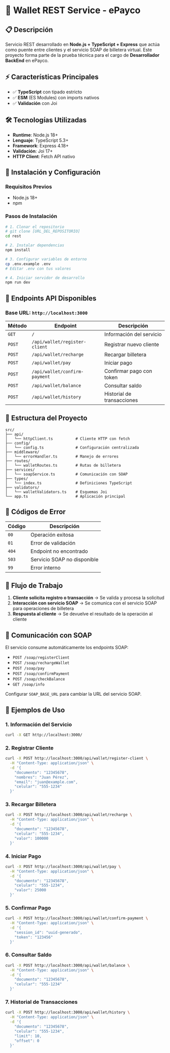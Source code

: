# 🚀 Wallet REST Service - ePayco

## 📋 Descripción

Servicio REST desarrollado en **Node.js + TypeScript + Express** que actúa como puente entre clientes y el servicio SOAP de billetera virtual. Este proyecto forma parte de la prueba técnica para el cargo de **Desarrollador BackEnd** en ePayco.

## ⚡ Características Principales

- ✅ **TypeScript** con tipado estricto
- ✅ **ESM** (ES Modules) con imports nativos
- ✅ **Validación** con Joi

## 🛠️ Tecnologías Utilizadas

- **Runtime**: Node.js 18+
- **Lenguaje**: TypeScript 5.3+
- **Framework**: Express 4.18+
- **Validación**: Joi 17+
- **HTTP Client**: Fetch API nativo

## 🚀 Instalación y Configuración

### **Requisitos Previos**

- Node.js 18+
- npm

### **Pasos de Instalación**

```bash
# 1. Clonar el repositorio
# git clone [URL_DEL_REPOSITORIO]
cd rest

# 2. Instalar dependencias
npm install

# 3. Configurar variables de entorno
cp .env.example .env
# Editar .env con tus valores

# 4. Iniciar servidor de desarrollo
npm run dev
```

## 📡 Endpoints API Disponibles

### **Base URL**: `http://localhost:3000`

| Método | Endpoint                      | Descripción                |
| ------ | ----------------------------- | -------------------------- |
| `GET`  | `/`                           | Información del servicio   |
| `POST` | `/api/wallet/register-client` | Registrar nuevo cliente    |
| `POST` | `/api/wallet/recharge`        | Recargar billetera         |
| `POST` | `/api/wallet/pay`             | Iniciar pago               |
| `POST` | `/api/wallet/confirm-payment` | Confirmar pago con token   |
| `POST` | `/api/wallet/balance`         | Consultar saldo            |
| `POST` | `/api/wallet/history`         | Historial de transacciones |

## 📁 Estructura del Proyecto

```
src/
├── api/
│   └── httpClient.ts          # Cliente HTTP con fetch
├── config/
│   └── config.ts              # Configuración centralizada
├── middleware/
│   └── errorHandler.ts        # Manejo de errores
├── routes/
│   └── walletRoutes.ts        # Rutas de billetera
├── services/
│   └── soapService.ts         # Comunicación con SOAP
├── types/
│   └── index.ts               # Definiciones TypeScript
├── validators/
│   └── walletValidators.ts    # Esquemas Joi
└── app.ts                     # Aplicación principal
```

## 🔧 Códigos de Error

| Código | Descripción                 |
| ------ | --------------------------- |
| `00`   | Operación exitosa           |
| `01`   | Error de validación         |
| `404`  | Endpoint no encontrado      |
| `503`  | Servicio SOAP no disponible |
| `99`   | Error interno               |

## 🔄 Flujo de Trabajo

1. **Cliente solicita registro o transacción** → Se valida y procesa la solicitud
2. **Interacción con servicio SOAP** → Se comunica con el servicio SOAP para operaciones de billetera
3. **Respuesta al cliente** → Se devuelve el resultado de la operación al cliente

## 🔗 Comunicación con SOAP

El servicio consume automáticamente los endpoints SOAP:

- `POST /soap/registerClient`
- `POST /soap/rechargeWallet`
- `POST /soap/pay`
- `POST /soap/confirmPayment`
- `POST /soap/checkBalance`
- `GET /soap/info`

Configurar `SOAP_BASE_URL` para cambiar la URL del servicio SOAP.

## 🧪 Ejemplos de Uso

### **1. Información del Servicio**

```bash
curl -X GET http://localhost:3000/
```

### **2. Registrar Cliente**

```bash
curl -X POST http://localhost:3000/api/wallet/register-client \
  -H "Content-Type: application/json" \
  -d '{
    "documento": "12345678",
    "nombres": "Juan Pérez",
    "email": "juan@example.com",
    "celular": "555-1234"
  }'
```

### **3. Recargar Billetera**

```bash
curl -X POST http://localhost:3000/api/wallet/recharge \
  -H "Content-Type: application/json" \
  -d '{
    "documento": "12345678",
    "celular": "555-1234",
    "valor": 100000
  }'
```

### **4. Iniciar Pago**

```bash
curl -X POST http://localhost:3000/api/wallet/pay \
  -H "Content-Type: application/json" \
  -d '{
    "documento": "12345678",
    "celular": "555-1234",
    "valor": 25000
  }'
```

### **5. Confirmar Pago**

```bash
curl -X POST http://localhost:3000/api/wallet/confirm-payment \
  -H "Content-Type: application/json" \
  -d '{
    "session_id": "uuid-generado",
    "token": "123456"
  }'
```

### **6. Consultar Saldo**

```bash
curl -X POST http://localhost:3000/api/wallet/balance \
  -H "Content-Type: application/json" \
  -d '{
    "documento": "12345678",
    "celular": "555-1234"
  }'
```

### **7. Historial de Transacciones**

```bash
curl -X POST http://localhost:3000/api/wallet/history \
  -H "Content-Type: application/json" \
  -d '{
    "documento": "12345678",
    "celular": "555-1234",
    "limit": 10,
    "offset": 0
  }'
```

